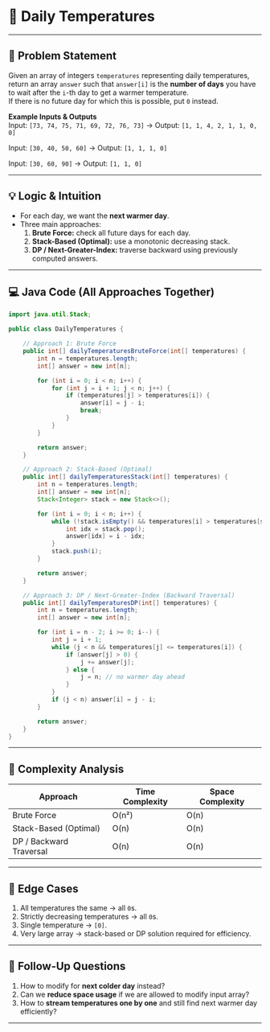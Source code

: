 # 🔹 Daily Temperatures

---

## 📌 Problem Statement
Given an array of integers `temperatures` representing daily temperatures, return an array `answer` such that `answer[i]` is the **number of days** you have to wait after the `i`-th day to get a warmer temperature.  
If there is no future day for which this is possible, put `0` instead.

**Example Inputs & Outputs**  
Input: `[73, 74, 75, 71, 69, 72, 76, 73]` → Output: `[1, 1, 4, 2, 1, 1, 0, 0]`

Input: `[30, 40, 50, 60]` → Output: `[1, 1, 1, 0]`

Input: `[30, 60, 90]` → Output: `[1, 1, 0]`

---

## 💡 Logic & Intuition
- For each day, we want the **next warmer day**.
- Three main approaches:
    1. **Brute Force:** check all future days for each day.
    2. **Stack-Based (Optimal):** use a monotonic decreasing stack.
    3. **DP / Next-Greater-Index:** traverse backward using previously computed answers.

---

## 💻 Java Code (All Approaches Together)

```java
import java.util.Stack;

public class DailyTemperatures {

    // Approach 1: Brute Force
    public int[] dailyTemperaturesBruteForce(int[] temperatures) {
        int n = temperatures.length;
        int[] answer = new int[n];

        for (int i = 0; i < n; i++) {
            for (int j = i + 1; j < n; j++) {
                if (temperatures[j] > temperatures[i]) {
                    answer[i] = j - i;
                    break;
                }
            }
        }

        return answer;
    }

    // Approach 2: Stack-Based (Optimal)
    public int[] dailyTemperaturesStack(int[] temperatures) {
        int n = temperatures.length;
        int[] answer = new int[n];
        Stack<Integer> stack = new Stack<>();

        for (int i = 0; i < n; i++) {
            while (!stack.isEmpty() && temperatures[i] > temperatures[stack.peek()]) {
                int idx = stack.pop();
                answer[idx] = i - idx;
            }
            stack.push(i);
        }

        return answer;
    }

    // Approach 3: DP / Next-Greater-Index (Backward Traversal)
    public int[] dailyTemperaturesDP(int[] temperatures) {
        int n = temperatures.length;
        int[] answer = new int[n];

        for (int i = n - 2; i >= 0; i--) {
            int j = i + 1;
            while (j < n && temperatures[j] <= temperatures[i]) {
                if (answer[j] > 0) {
                    j += answer[j];
                } else {
                    j = n; // no warmer day ahead
                }
            }
            if (j < n) answer[i] = j - i;
        }

        return answer;
    }
}
```
---

## 🔹 Complexity Analysis

| Approach                | Time Complexity | Space Complexity |
|-------------------------|-----------------|------------------|
| Brute Force             | O(n²)           | O(n)             |
| Stack-Based (Optimal)   | O(n)            | O(n)             |
| DP / Backward Traversal | O(n)            | O(n)             |

---

## 🔹 Edge Cases
1. All temperatures the same → all `0`s.
2. Strictly decreasing temperatures → all `0`s.
3. Single temperature → `[0]`.
4. Very large array → stack-based or DP solution required for efficiency.

---

## 🔹 Follow-Up Questions
1. How to modify for **next colder day** instead?
2. Can we **reduce space usage** if we are allowed to modify input array?
3. How to **stream temperatures one by one** and still find next warmer day efficiently?

---

